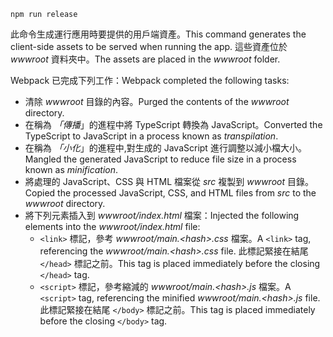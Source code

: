 ```console
npm run release
```

<span data-ttu-id="89f97-101">此命令生成運行應用時要提供的用戶端資產。</span><span class="sxs-lookup"><span data-stu-id="89f97-101">This command generates the client-side assets to be served when running the app.</span></span> <span data-ttu-id="89f97-102">這些資產位於 *wwwroot* 資料夾中。</span><span class="sxs-lookup"><span data-stu-id="89f97-102">The assets are placed in the *wwwroot* folder.</span></span>

<span data-ttu-id="89f97-103">Webpack 已完成下列工作：</span><span class="sxs-lookup"><span data-stu-id="89f97-103">Webpack completed the following tasks:</span></span>

* <span data-ttu-id="89f97-104">清除 *wwwroot* 目錄的內容。</span><span class="sxs-lookup"><span data-stu-id="89f97-104">Purged the contents of the *wwwroot* directory.</span></span>
* <span data-ttu-id="89f97-105">在稱為 *「傳播*」的進程中將 TypeScript 轉換為 JavaScript。</span><span class="sxs-lookup"><span data-stu-id="89f97-105">Converted the TypeScript to JavaScript in a process known as *transpilation*.</span></span>
* <span data-ttu-id="89f97-106">在稱為 *「小化*」的進程中,對生成的 JavaScript 進行調整以減小檔大小。</span><span class="sxs-lookup"><span data-stu-id="89f97-106">Mangled the generated JavaScript to reduce file size in a process known as *minification*.</span></span>
* <span data-ttu-id="89f97-107">將處理的 JavaScript、CSS 與 HTML 檔案從 *src* 複製到 *wwwroot* 目錄。</span><span class="sxs-lookup"><span data-stu-id="89f97-107">Copied the processed JavaScript, CSS, and HTML files from *src* to the *wwwroot* directory.</span></span>
* <span data-ttu-id="89f97-108">將下列元素插入到 *wwwroot/index.html* 檔案：</span><span class="sxs-lookup"><span data-stu-id="89f97-108">Injected the following elements into the *wwwroot/index.html* file:</span></span>
  * <span data-ttu-id="89f97-109">`<link>` 標記，參考 *wwwroot/main.\<hash\>.css* 檔案。</span><span class="sxs-lookup"><span data-stu-id="89f97-109">A `<link>` tag, referencing the *wwwroot/main.\<hash\>.css* file.</span></span> <span data-ttu-id="89f97-110">此標記緊接在結尾 `</head>` 標記之前。</span><span class="sxs-lookup"><span data-stu-id="89f97-110">This tag is placed immediately before the closing `</head>` tag.</span></span>
  * <span data-ttu-id="89f97-111">`<script>` 標記，參考縮減的 *wwwroot/main.\<hash\>.js* 檔案。</span><span class="sxs-lookup"><span data-stu-id="89f97-111">A `<script>` tag, referencing the minified *wwwroot/main.\<hash\>.js* file.</span></span> <span data-ttu-id="89f97-112">此標記緊接在結尾 `</body>` 標記之前。</span><span class="sxs-lookup"><span data-stu-id="89f97-112">This tag is placed immediately before the closing `</body>` tag.</span></span>